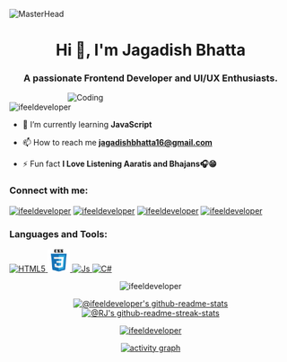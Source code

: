 ![MasterHead](https://github.com/ifeeldeveloper/ifeeldeveloper/blob/main/Thanks%20for%20visiting.gif?raw=true)
<h1 align="center">Hi 👋, I'm Jagadish Bhatta</h1>
<h3 align="center">A passionate Frontend Developer and UI/UX Enthusiasts.</h3>
<img align="right" alt="Coding" width="400" src="https://cdn.dribbble.com/users/1162077/screenshots/3848914/programmer.gif">

<p align="left"> <img src="https://komarev.com/ghpvc/?username=ifeeldeveloper&label=Profile%20views&color=0e75b6&style=flat" alt="ifeeldeveloper" /> </p>

- 🌱 I’m currently learning **JavaScript**

- 📫 How to reach me **jagadishbhatta16@gmail.com**

- ⚡ Fun fact **I Love Listening Aaratis and Bhajans🎧😁**

<h3 align="left">Connect with me:</h3>
<p align="left">
<a href="https://linkedin.com/in/ifeeldeveloper" target="blank"><img align="center" src="https://raw.githubusercontent.com/rahuldkjain/github-profile-readme-generator/master/src/images/icons/Social/linked-in-alt.svg" alt="ifeeldeveloper" height="30" width="40" /></a>
<a href="https://fb.com/ifeeldeveloper" target="blank"><img align="center" src="https://raw.githubusercontent.com/rahuldkjain/github-profile-readme-generator/master/src/images/icons/Social/facebook.svg" alt="ifeeldeveloper" height="30" width="40" /></a>
<a href="https://instagram.com/ifeeldeveloper" target="blank"><img align="center" src="https://raw.githubusercontent.com/rahuldkjain/github-profile-readme-generator/master/src/images/icons/Social/instagram.svg" alt="ifeeldeveloper" height="30" width="40" /></a>
<a href="https://twitter.com/ifeeldeveloper" target="blank"><img align="center" src="https://raw.githubusercontent.com/rahuldkjain/github-profile-readme-generator/master/src/images/icons/Social/twitter.svg" alt="ifeeldeveloper" height="30" width="40" /></a>
</p>

<h3 align="left">Languages and Tools:</h3>
<p align="left"> 
<a href="https://www.w3schools.com/html/" target="_blank" rel="noreferrer"> <img src="https://imgs.search.brave.com/uYdp_mAugIFP1aLvY9mARspEn5lIZXXkA4glfSRW6Lc/rs:fit:860:0:0/g:ce/aHR0cHM6Ly91cGxv/YWQud2lraW1lZGlh/Lm9yZy93aWtpcGVk/aWEvY29tbW9ucy82/LzYxL0hUTUw1X2xv/Z29fYW5kX3dvcmRt/YXJrLnN2Zw.svg" alt="HTML5" width="40" height="40"/> </a> 
<a href="https://www.w3schools.com/css/" target="_blank" rel="noreferrer"> <img src="https://raw.githubusercontent.com/devicons/devicon/master/icons/css3/css3-original-wordmark.svg" alt="css3" width="40" height="40"/> </a>
<a href="https://www.w3schools.com/js/" target="_blank" rel="noreferrer"> <img src="https://imgs.search.brave.com/_MqSZDZZ8WP4_0pswoFcuZhUl3zblcWfMTYrznY4WxU/rs:fit:860:0:0/g:ce/aHR0cHM6Ly91cGxv/YWQud2lraW1lZGlh/Lm9yZy93aWtpcGVk/aWEvY29tbW9ucy85/Lzk5L1Vub2ZmaWNp/YWxfSmF2YVNjcmlw/dF9sb2dvXzIuc3Zn.svg" alt="Js" width="35" height="35"/>
</a> 
<a href="https://www.w3schools.com/cs/index.php" target="_blank" rel="noreferrer"> <img src="https://imgs.search.brave.com/G0Fg48Fe5q2rV3_UI9bp-oeQPUYIiNvl32Urx1uCBuc/rs:fit:860:0:0/g:ce/aHR0cHM6Ly91cGxv/YWQud2lraW1lZGlh/Lm9yZy93aWtpcGVk/aWEvY29tbW9ucy9i/L2JkL0xvZ29fQ19z/aGFycC5zdmc.svg" alt="C#" width="40" height="40"/>
</a>
</p>



<p align="center"><img  src="https://github-readme-stats.vercel.app/api/top-langs?username=ifeeldeveloper&show_icons=true&locale=en&layout=compact" alt="ifeeldeveloper" width="46%"/></p>


<p align="center">
<a href="https://github.com/ifeeldeveloper?tab=repositories"><img src="https://github-readme-stats-one-bice.vercel.app/api?username=ifeeldeveloper"  width="48%" alt="@ifeeldeveloper's github-readme-stats"/></a>
<a href="https://github.com/ifeeldeveloper?tab=stars"><img src="https://github-readme-streak-stats.herokuapp.com?user=ifeeldeveloper"  width="48%" alt="@RJ's github-readme-streak-stats"/></a>
</p>


<p align="center"> <a href="https://github.com/ifeeldeveloper/ifeeldeveloper"><img src="https://github-profile-trophy.vercel.app/?username=ifeeldeveloper" alt="ifeeldeveloper" width="95%" /></a> </p>

<!-- activity graph heroku-app start -->
<p align="center">
    <a href="https://github.com/ifeeldeveloper/">
        <img src="https://github-readme-activity-graph.vercel.app/graph?username=ifeeldeveloper" width="95%" alt="activity graph">
    </a>
</p>

